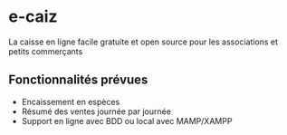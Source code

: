 # e-caiz
La caisse en ligne facile gratuite et open source pour les associations et petits commerçants

## Fonctionnalités prévues
- Encaissement en espèces
- Résumé des ventes journée par journée
- Support en ligne avec BDD ou local avec MAMP/XAMPP
